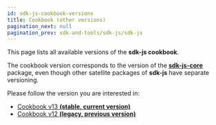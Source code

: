 ```yaml
---
id: sdk-js-cookbook-versions
title: Cookbook (other versions)
pagination_next: null
pagination_prev: sdk-and-tools/sdk-js/sdk-js
---
```


[comment]: # (mx-abstract)

This page lists all available versions of the **sdk-js cookbook**. 

The cookbook version corresponds to the version of the [**sdk-js-core**](https://github.com/multiversx/mx-sdk-js-core) package, even though other satellite packages of **sdk-js** have separate versioning.

Please follow the version you are interested in:

- [Cookbook v13 **(stable, current version)**](/sdk-and-tools/sdk-js/sdk-js-cookbook-v13)
- [Cookbook v12 **(legacy, previous version)**](/sdk-and-tools/sdk-js/sdk-js-cookbook-v12)
